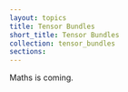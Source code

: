 ```yaml
---
layout: topics
title: Tensor Bundles
short_title: Tensor Bundles
collection: tensor_bundles
sections:
---
```


Maths is coming.
